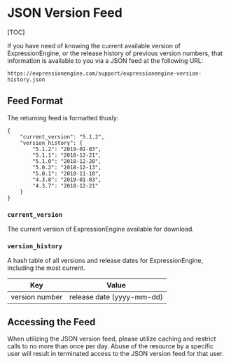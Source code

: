 <!--
    This source file is part of the open source project
    ExpressionEngine User Guide (https://github.com/ExpressionEngine/ExpressionEngine-User-Guide)

    @link      https://expressionengine.com/
    @copyright Copyright (c) 2003-2020, Packet Tide, LLC (https://www.packettide.com)
    @license   https://expressionengine.com/license Licensed under Apache License, Version 2.0
-->

# JSON Version Feed

[TOC]

If you have need of knowing the current available version of ExpressionEngine, or the release history of previous version numbers, that information is available to you via a JSON feed at the following URL:

    https://expressionengine.com/support/expressionengine-version-history.json

## Feed Format

The returning feed is formatted thusly:

    {
        "current_version": "5.1.2",
        "version_history": {
            "5.1.2": "2019-01-03",
            "5.1.1": "2018-12-21",
            "5.1.0": "2018-12-20",
            "5.0.2": "2018-12-13",
            "5.0.1": "2018-11-18",
            "4.3.8": "2019-01-03",
            "4.3.7": "2018-12-21"
        }
    }

### `current_version`

The current version of ExpressionEngine available for download.

### `version_history`

A hash table of all versions and release dates for ExpressionEngine, including the most current.

| Key            | Value                     |
| -------------- | ------------------------- |
| version number | release date (yyyy-mm-dd) |

## Accessing the Feed

When utilizing the JSON version feed, please utilize caching and restrict calls to no more than once per day. Abuse of the resource by a specific user will result in terminated access to the JSON version feed for that user.
